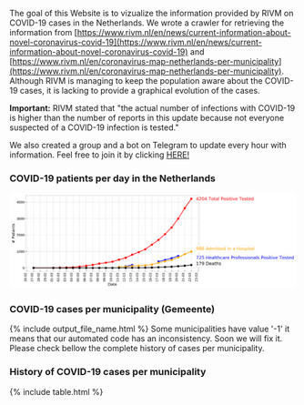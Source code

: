 The goal of this Website is to vizualize the information provided by RIVM on COVID-19 cases in the Netherlands. We wrote a crawler for retrieving the information from [https://www.rivm.nl/en/news/current-information-about-novel-coronavirus-covid-19](https://www.rivm.nl/en/news/current-information-about-novel-coronavirus-covid-19) and [https://www.rivm.nl/en/coronavirus-map-netherlands-per-municipality](https://www.rivm.nl/en/coronavirus-map-netherlands-per-municipality). Although RIVM is managing to keep the population aware about the COVID-19 cases, it is lacking to provide a graphical evolution of the cases. 

**Important:** RIVM stated that "the actual number of infections with COVID-19 is higher than the number of reports in this update because not everyone suspected of a COVID-19 infection is tested."

We also created a group and a bot on Telegram to update every hour with information. Feel free to join it by clicking [HERE!](https://t.me/joinchat/A8Zq6xTAB8lyg6iZo6_YNA)

### COVID-19 patients per day in the Netherlands
![image](figs/overall_cummulative_stats.png)

### COVID-19 cases per municipality (Gemeente)
{% include output_file_name.html %}
Some municipalities have value '-1' it means that our automated code has an inconsistency. Soon we will fix it. Please check bellow the complete history of cases per municipality.

### History of COVID-19 cases per municipality
{% include table.html %}